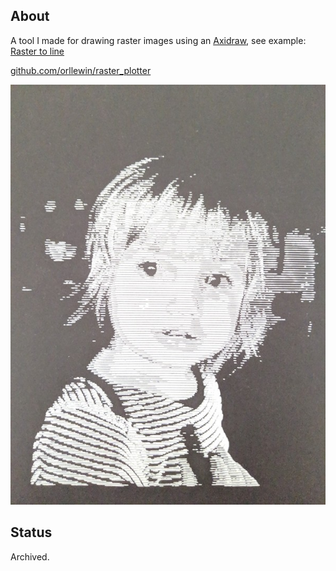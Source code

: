 ## About

A tool I made for drawing raster images using an [Axidraw](https://axidraw.com/), see example: [Raster to line](../art/Raster%20to%20line.md)

[github.com/orllewin/raster_plotter](https://github.com/orllewin/raster_plotter)

![example_anna](images/example_anna.jpg)

## Status

Archived.